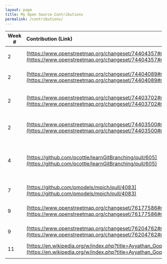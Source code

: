 ```yaml
---
layout: page
title: My Open Source Contributions
permalink: /contributions/
---
```


<!--
Type of the contribution should be "Wikipedia edit", "OpenStreet Map feature", "Project Documentation", "Project Code", "Blog Edit", etc.

The description should include a brief summary of what you did.

Replace the first row below with your contribution.

-->





| Week #       | Contribution (Link)  | Type  | Description |
|---|:---|:---|:---|
|  2   | [https://www.openstreetmap.org/changeset/74404357#map=19/40.73003/-74.00016](https://www.openstreetmap.org/changeset/74404357#map=19/40.73003/-74.00016)    | OpenStreetMap edit    | Added a missing place.    |
|  2   |  [https://www.openstreetmap.org/changeset/74404089#map=19/40.73111/-73.99337](https://www.openstreetmap.org/changeset/74404089#map=19/40.73111/-73.99337)   | OpenStreetMap edit    | Added a missing place.     |
|  2   | [https://www.openstreetmap.org/changeset/74403702#map=19/40.72969/-73.98958](https://www.openstreetmap.org/changeset/74403702#map=19/40.72969/-73.98958)    | OpenStreetMap edit    | Changed status of closed location.     |
|  2   | [https://www.openstreetmap.org/changeset/74403500#map=19/40.72964/-73.98962](https://www.openstreetmap.org/changeset/74403500#map=19/40.72964/-73.98962)    | OpenStreetMap edit    | Changed status of closed location.     |
|  4   | [https://github.com/pcottle/learnGitBranching/pull/605](https://github.com/pcottle/learnGitBranching/pull/605)    | GitHub contribution    | Edited text on a git tutorial site, for humorous purposes.     |
|  7   | [https://github.com/pmodels/mpich/pull/4083](https://github.com/pmodels/mpich/pull/4083)    | GitHub contribution    | Fixed typos in docs and comments.     |
|  9   | [https://www.openstreetmap.org/changeset/76177586#map=19/40.72971/-73.98873](https://www.openstreetmap.org/changeset/76177586#map=19/40.72971/-73.98873)    | OpenStreetMap edit    | Added a missing place.    |
|  9   | [https://www.openstreetmap.org/changeset/76204762#map=19/40.72969/-73.98727](https://www.openstreetmap.org/changeset/76204762#map=19/40.72969/-73.98727)    | OpenStreetMap edit    | Added a missing place.    |
|  11   | [https://en.wikipedia.org/w/index.php?title=Ayyathan_Gopalan&oldid=926084107](https://en.wikipedia.org/w/index.php?title=Ayyathan_Gopalan&oldid=926084107)    | Wikipedia edit    | Fixed grammar.    |
|     |     |     |      |

